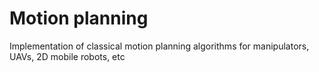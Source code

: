 # Motion planning
 Implementation of classical motion planning algorithms for manipulators, UAVs, 2D mobile robots, etc
